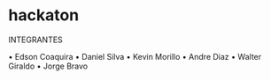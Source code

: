 # hackaton

INTEGRANTES

• Edson Coaquira
• Daniel Silva
• Kevin Morillo
• Andre Diaz
• Walter Giraldo
• Jorge Bravo
